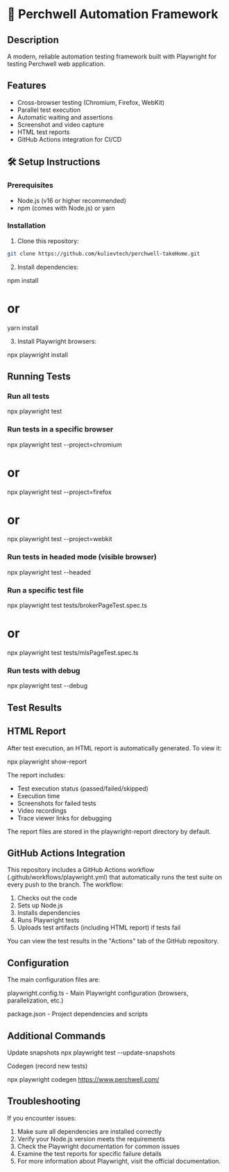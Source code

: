 # 🚀 Perchwell Automation Framework

## Description

A modern, reliable automation testing framework built with Playwright for testing Perchwell web application.

## Features

-   Cross-browser testing (Chromium, Firefox, WebKit)
-   Parallel test execution
-   Automatic waiting and assertions
-   Screenshot and video capture
-   HTML test reports
-   GitHub Actions integration for CI/CD

## 🛠 Setup Instructions

### Prerequisites

-   Node.js (v16 or higher recommended)
-   npm (comes with Node.js) or yarn

### Installation

1. Clone this repository:

```bash
git clone https://github.com/kulievtech/perchwell-takeHome.git
```

2. Install dependencies:

npm install

# or

yarn install

3. Install Playwright browsers:

npx playwright install

## Running Tests

### Run all tests

npx playwright test

### Run tests in a specific browser

npx playwright test --project=chromium

# or

npx playwright test --project=firefox

# or

npx playwright test --project=webkit

### Run tests in headed mode (visible browser)

npx playwright test --headed

### Run a specific test file

npx playwright test tests/brokerPageTest.spec.ts

# or

npx playwright test tests/mlsPageTest.spec.ts

### Run tests with debug

npx playwright test --debug

## Test Results

## HTML Report

After test execution, an HTML report is automatically generated. To view it:

npx playwright show-report

The report includes:

-   Test execution status (passed/failed/skipped)
-   Execution time
-   Screenshots for failed tests
-   Video recordings
-   Trace viewer links for debugging

The report files are stored in the playwright-report directory by default.

## GitHub Actions Integration

This repository includes a GitHub Actions workflow (.github/workflows/playwright.yml) that automatically runs the test suite on every push to the branch. The workflow:

1. Checks out the code
2. Sets up Node.js
3. Installs dependencies
4. Runs Playwright tests
5. Uploads test artifacts (including HTML report) if tests fail

You can view the test results in the "Actions" tab of the GitHub repository.

## Configuration

The main configuration files are:

playwright.config.ts - Main Playwright configuration (browsers, parallelization, etc.)

package.json - Project dependencies and scripts

## Additional Commands

Update snapshots
npx playwright test --update-snapshots

Codegen (record new tests)

npx playwright codegen https://www.perchwell.com/

## Troubleshooting

If you encounter issues:

1. Make sure all dependencies are installed correctly
2. Verify your Node.js version meets the requirements
3. Check the Playwright documentation for common issues
4. Examine the test reports for specific failure details
5. For more information about Playwright, visit the official documentation.
